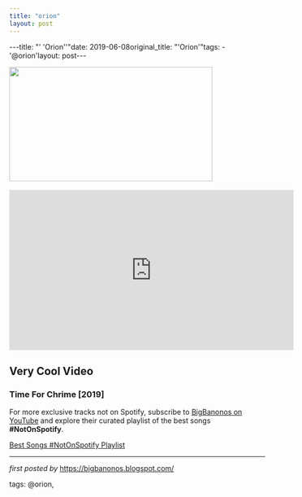 ```yaml
---
title: "orion"
layout: post
---
```

---title: "' 'Orion''"date: 2019-06-08original_title: "'Orion'"tags:  - '@orion'layout: post---<div class="separator" ><a href="https://i.ytimg.com/vi/ukcM5Oendpg/maxresdefault.jpg" imageanchor="1"><img border="0" src="https://i.ytimg.com/vi/ukcM5Oendpg/maxresdefault.jpg" width="400" height="225" data-original-width="800" data-original-height="450" /></a></div><br /><iframe width="560" height="315" src="https://www.youtube.com/embed/videoseries?list=PLtuNtuTatqI1XEDviBsYDV19cnojOGgNW" frameborder="0" allow="accelerometer; autoplay; encrypted-media; gyroscope; picture-in-picture" allowfullscreen></iframe><br /><h2>Very Cool Video</h2><h3>Time For Chrime [2019]</h3><!--Subscribe and Playlist Links--><div>    <p>For more exclusive tracks not on Spotify, subscribe to <a href="https://www.youtube.com/@BigBanonos" target="_blank">BigBanonos on YouTube</a> and explore their curated playlist of the best songs <strong>#NotOnSpotify</strong>.</p>    <p><a href="https://www.youtube.com/playlist?list=PLtuNtuTatqI0kFahUCbtbfenC_ET5O_tr" target="_blank">Best Songs #NotOnSpotify Playlist<br /></a></p></div><hr /><p><em>first posted by</em> <a href="https://bigbanonos.blogspot.com/" rel="noopener" target="_new">https://bigbanonos.blogspot.com/</a></p><p>tags: @orion,</p>